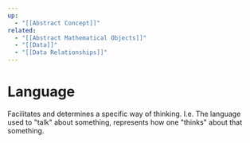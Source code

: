 ```yaml
---
up:
  - "[[Abstract Concept]]"
related:
  - "[[Abstract Mathematical Objects]]"
  - "[[Data]]"
  - "[[Data Relationships]]"
---
```

# Language
Facilitates and determines a specific way of thinking.
	I.e. The language used to "talk" about something, represents how one "thinks" about that something.